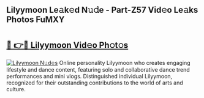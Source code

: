 ## Lilyymoon Le𝚊k𝚎d N𝚞𝚍e - Part-Z57 Vid𝚎o Le𝚊ks Photos FuMXY

# <h2><a href="http://fbdrzum.evod.top/?m=Lilyymoon">🔗 👉🔴 Lilyymoon Vid𝚎o Ph𝚘t𝚘s</a></h2>

[![Lilyymoon N𝚞d𝚎s](https://i.imgur.com/8V9OHl7.gif)](http://fbdrzum.evod.top/?m=Lilyymoon)
Online personality Lilyymoon who creates engaging lifestyle and dance content, featuring solo and collaborative dance trend performances and mini vlogs. Distinguished individual Lilyymoon, recognized for their outstanding contributions to the world of arts and culture. 
